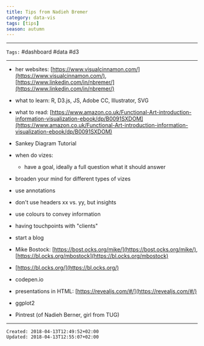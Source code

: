 ```yaml
---
title: Tips from Nadieh Bremer
category: data-vis
tags: [tips]
season: autumn 
---
```


---

`Tags:` #dashboard #data #d3

---

*   her websites: [https://www.visualcinnamon.com/](https://www.visualcinnamon.com/), [https://www.linkedin.com/in/nbremer/](https://www.linkedin.com/in/nbremer/)
*   what to learn: R, D3.js, JS, Adobe CC, Illustrator, SVG
*   what to read: [https://www.amazon.co.uk/Functional-Art-introduction-information-visualization-ebook/dp/B0091SXDOM](https://www.amazon.co.uk/Functional-Art-introduction-information-visualization-ebook/dp/B0091SXDOM)
*   Sankey Diagram Tutorial
*   when do vizes:
    *   have a goal, ideally a full question what it should answer

*   broaden your mind for different types of vizes
*   use annotations
*   don't use headers xx vs. yy, but insights
*   use colours to convey information
*   having touchpoints with "clients"
*   start a blog

*   Mike Bostock: [https://bost.ocks.org/mike/](https://bost.ocks.org/mike/), [https://bl.ocks.org/mbostock](https://bl.ocks.org/mbostock)
*   [https://bl.ocks.org/](https://bl.ocks.org/)
*   codepen.io
*   presentations in HTML: [https://revealjs.com/#/](https://revealjs.com/#/)
*   ggplot2
*   Pintrest (of Nadieh Berner, girl from TUG)

---

    Created: 2018-04-13T12:49:52+02:00
    Updated: 2018-04-13T12:55:07+02:00
    